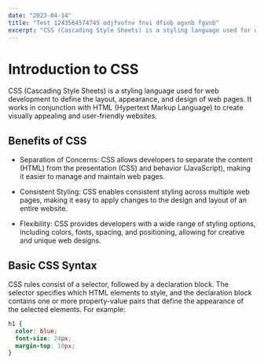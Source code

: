 ```yaml
---
date: "2023-04-14"
title: "Test 1243564574745 odjfvofnv fnvi dfiob ogvnb fgvnb"
excerpt: "CSS (Cascading Style Sheets) is a styling language used for web development to define the layout, appearance, and design of web pages. It works in conjunction with HTML (Hypertext Markup Language) to create visually appealing and user-friendly websites."
---
```


# Introduction to CSS

CSS (Cascading Style Sheets) is a styling language used for web development to define the layout, appearance, and design of web pages. It works in conjunction with HTML (Hypertext Markup Language) to create visually appealing and user-friendly websites.

## Benefits of CSS

- Separation of Concerns: CSS allows developers to separate the content (HTML) from the presentation (CSS) and behavior (JavaScript), making it easier to manage and maintain web pages.

- Consistent Styling: CSS enables consistent styling across multiple web pages, making it easy to apply changes to the design and layout of an entire website.

- Flexibility: CSS provides developers with a wide range of styling options, including colors, fonts, spacing, and positioning, allowing for creative and unique web designs.

## Basic CSS Syntax

CSS rules consist of a selector, followed by a declaration block. The selector specifies which HTML elements to style, and the declaration block contains one or more property-value pairs that define the appearance of the selected elements. For example:

```css
h1 {
  color: blue;
  font-size: 24px;
  margin-top: 10px;
}
```
